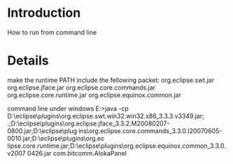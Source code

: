 # Introduction #

How to run from command line


# Details #

make the runtime PATH include the fellowing packet:
org.eclipse.swt.jar
org.eclipse.jface.jar
org.eclipse.core.commands.jar
org.eclipse.core.runtime.jar
org.eclipse.equinox.common.jar



command line under windows
E:\>java -cp D:\eclipse\plugins\org.eclipse.swt.win32.win32.x86\_3.3.3.v3349.jar;
.\;D:\eclipse\plugins\org.eclipse.jface\_3.3.2.M20080207-0800.jar;D:\eclipse\plug
ins\org.eclipse.core.commands\_3.3.0.I20070605-0010.jar;D:\eclipse\plugins\org.ec
lipse.core.runtime.jar;D:\eclipse\plugins\org.eclipse.equinox.common\_3.3.0.v2007
0426.jar com.bitcomm.AlokaPanel